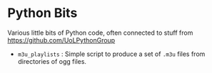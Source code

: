 Python Bits
===========

Various little bits of Python code, often connected to stuff from
https://github.com/UoLPythonGroup

   - `m3u_playlists` : Simple script to produce a set of `.m3u` files from directories of ogg files.
